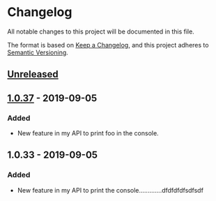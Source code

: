 # Changelog
All notable changes to this project will be documented in this file.

The format is based on [Keep a Changelog](https://keepachangelog.com/en/1.0.0/),
and this project adheres to [Semantic Versioning](https://semver.org/spec/v2.0.0.html).

## [Unreleased]

## [1.0.37] - 2019-09-05
### Added
- New feature in my API to print foo in the console.

## 1.0.33 - 2019-09-05
### Added
- New feature in my API to print the console.............dfdfdfdfsdfsdf

[Unreleased]: https://github.com/serdartkm/authjs/compare/v1.0.37...master
[1.0.37]: https://github.com/serdartkm/authjs/compare/v1.0.33...v1.0.37
